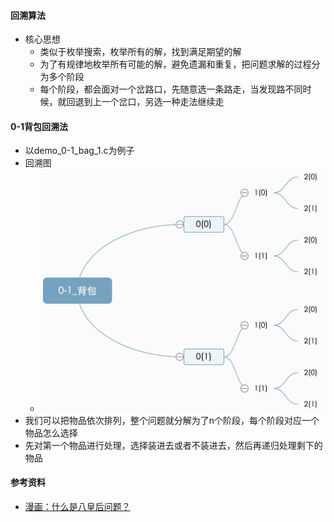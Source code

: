 #### 回溯算法
- 核心思想
  - 类似于枚举搜索，枚举所有的解，找到满足期望的解
  - 为了有规律地枚举所有可能的解，避免遗漏和重复，把问题求解的过程分为多个阶段
  - 每个阶段，都会面对一个岔路口，先随意选一条路走，当发现路不同时候，就回退到上一个岔口，另选一种走法继续走

#### 0-1背包回溯法
- 以demo_0-1_bag_1.c为例子
- 回溯图
  - ![avatar](images/../../images/recall_1.png)
- 我们可以把物品依次排列，整个问题就分解为了n个阶段，每个阶段对应一个物品怎么选择
- 先对第一个物品进行处理，选择装进去或者不装进去，然后再递归处理剩下的物品
#### 参考资料
- [漫画：什么是八皇后问题？](https://blog.csdn.net/bjweimengshu/article/details/79386101)